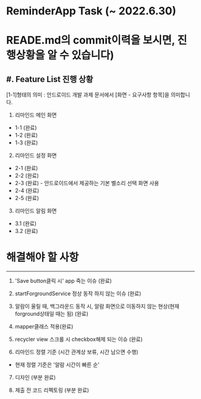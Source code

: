 # ReminderApp Task (~ 2022.6.30)
# READE.md의 commit이력을 보시면, 진행상황을 알 수 있습니다) 

#. Feature List 진행 상황
----------
[1-1]형태의 의미 : 안드로이드 개발 과제 문서에서 [화면 - 요구사항 항목]을 의미합니다.

1. 리마인드 메인 화면
  * 1-1 (완료)
  * 1-2 (완료)
  * 1-3 (완료)

2. 리마인드 설정 화면
  * 2-1 (완료)
  * 2-2 (완료)
  * 2-3 (완료) - 안드로이드에서 제공하는 기본 벨소리 선택 화면 사용 
  * 2-4 (완료)
  * 2-5 (완료)

3. 리마인드 알림 화면
  * 3.1 (완료)
  * 3.2 (완료)



# 해결해야 할 사항
--------------
1. 'Save button클릭 시' app 죽는 이슈 (완료)

2. startForgroundService 정상 동작 하지 않는 이슈 (완료)

3. 알람이 울릴 때, 백그라운드 동작 시, 알람 화면으로 이동하지 않는 현상(현재 forground상태일 때는 됨) (완료)

4. mapper클래스 적용(완료)

5. recycler view 스크롤 시 checkbox해제 되는 이슈 (완료)

6. 리마인드 정렬 기준 (시간 관계상 보류, 시간 남으면 수행)
 - 현재 정렬 기준은 '알람 시간이 빠른 순'

7. 디자인 (부분 완료)

8. 제출 전 코드 리펙토링 (부분 완료)
